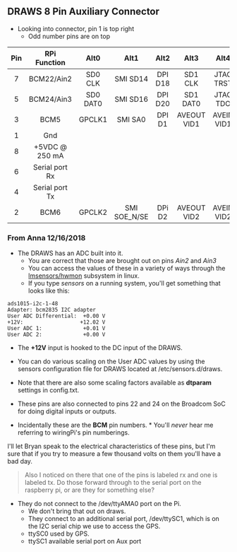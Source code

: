 ## DRAWS 8 Pin Auxiliary Connector
* Looking into connector, pin 1 is top right
  * Odd number pins are on top

|  Pin   |  RPi Function   |  Alt0    |    Alt1  |    Alt2   |   Alt3      |  Alt4    | Alt5  |
| :---:  |  :---------:    |  :---:   |  :---: |  :---: |  :---: |  :---: |  :---: |
|   7  |   BCM22/Ain2    | SD0 CLK  | SMI SD14 |  DPI D18  |  SD1 CLK    |  JTAG TRST |        |
|   5  |   BCM24/Ain3    | SD0 DAT0 | SMI SD16 |  DPI D20  |  SD1 DAT0   |  JTAG TDO  |        |
|   3  |   BCM5          | GPCLK1   | SMI SA0  |  DPI D1   |  AVEOUT VID1 |  AVEIN VID1 | JTAG TDO |
|   1  |   Gnd           |          |          | | | | |
|   8  |  +5VDC @ 250 mA  | | | | | | |
|   6  |  Serial port Rx  | | | | | | |
|   4  |  Serial port Tx  | | | | | | |
|   2  |   BCM6          | GPCLK2   | SMI SOE_N/SE | DPi D2  |  AVEOUT VID2 |  AVEIN VID2 | JTAG RTCK |


### From Anna 12/16/2018

  * The DRAWS has an ADC built into it.
    * You are correct that those are brought out on pins _Ain2_ and _Ain3_
    * You can access the values of these in a variety of ways through the [lmsensors/hwmon](https://github.com/lm-sensors/lm-sensors) subsystem in linux.
    * If you type _sensors_ on a running system, you'll get something that looks like this:

```
ads1015-i2c-1-48
Adapter: bcm2835 I2C adapter
User ADC Differential:  +0.00 V
+12V:                  +12.02 V
User ADC 1:             +0.01 V
User ADC 2:             +0.00 V
```

  * The __+12V__ input is hooked to the DC input of the DRAWS.
  * You can do various scaling on the User ADC values by using the sensors configuration file for DRAWS located at /etc/sensors.d/draws.
  * Note that there are also some scaling factors available as __dtparam__ settings in config.txt.

  * These pins are also connected to pins 22 and 24 on the Broadcom SoC for doing digital inputs or outputs.
  *  Incidentally these are the __BCM__ pin numbers.
    *   You'll *never* hear me referring to wiringPi's pin numberings.

I'll let Bryan speak to the electrical characteristics of these pins, but I'm sure that if you try to measure a few thousand volts on them you'll have a bad day.

> Also I noticed on there that one of the pins is labeled rx and one is labeled tx.  Do those forward through to the serial port on the raspberry pi, or are they for something else?

  * They do not connect to the /dev/ttyAMA0 port on the Pi.
    *  We don't bring that out on draws.
    *  They connect to an additional serial port, /dev/ttySC1, which is on the I2C serial chip we use to access the GPS.
    * ttySC0 used by GPS.
    * ttySC1 available serial port on Aux port

